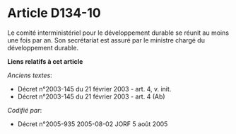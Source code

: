 # Article D134-10

Le comité interministériel pour le développement durable se réunit au moins une fois par an. Son secrétariat est assuré par
le ministre chargé du développement durable.

**Liens relatifs à cet article**

_Anciens textes_:

  - Décret n°2003-145 du 21 février 2003 - art. 4, v. init.
  - Décret n°2003-145 du 21 février 2003 - art. 4 (Ab)

_Codifié par_:

  - Décret n°2005-935 2005-08-02 JORF 5 août 2005
